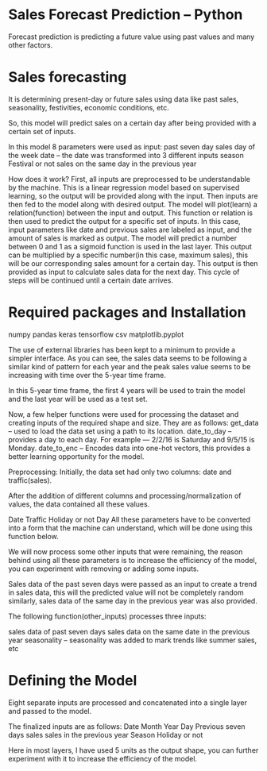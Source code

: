 # Sales Forecast Prediction – Python
Forecast prediction is predicting a future value using past values and many other factors.

# Sales forecasting
It is determining present-day or future sales using data like past sales, seasonality, festivities, economic conditions, etc.

So, this model will predict sales on a certain day after being provided with a certain set of inputs.

In this model 8 parameters were used as input:
past seven day sales
day of the week
date – the date was transformed into 3 different inputs
season
Festival or not
sales on the same day in the previous year

How does it work?
First, all inputs are preprocessed to be understandable by the machine. This is a linear regression model based on supervised learning, so the output will be provided along with the input. Then inputs are then fed to the model along with desired output. The model will plot(learn) a relation(function) between the input and output. This function or relation is then used to predict the output for a specific set of inputs. In this case, input parameters like date and previous sales are labeled as input, and the amount of sales is marked as output. The model will predict a number between 0 and 1 as a sigmoid function is used in the last layer. This output can be multiplied by a specific number(in this case, maximum sales), this will be our corresponding sales amount for a certain day. This output is then provided as input to calculate sales data for the next day. This cycle of steps will be continued until a certain date arrives.

# Required packages and Installation
numpy
pandas
keras
tensorflow
csv
matplotlib.pyplot

The use of external libraries has been kept to a minimum to provide a simpler interface.
As you can see, the sales data seems to be following a similar kind of pattern for each year and the peak sales value seems to be increasing with time over the 5-year time frame.

In this 5-year time frame, the first 4 years will be used to train the model and the last year will be used as a test set. 

Now, a few helper functions were used for processing the dataset and creating inputs of the required shape and size. 
They are as follows:
get_data – used to load the data set using a path to its location.
date_to_day – provides a day to each day. For example — 2/2/16 is Saturday and 9/5/15 is Monday.
date_to_enc – Encodes data into one-hot vectors, this provides a better learning opportunity for the model.

Preprocessing:
Initially, the data set had only two columns: date and traffic(sales).

After the addition of different columns and processing/normalization of values, the data contained all these values.

Date
Traffic
Holiday or not
Day
All these parameters have to be converted into a form that the machine can understand, which will be done using this function below.

We will now process some other inputs that were remaining, the reason behind using all these parameters is to increase the efficiency of the model, you can experiment with removing or adding some inputs.

Sales data of the past seven days were passed as an input to create a trend in sales data, this will the predicted value will not be completely random similarly, sales data of the same day in the previous year was also provided.

The following function(other_inputs) processes three inputs:

sales data of past seven days
sales data on the same date in the previous year
seasonality – seasonality was added to mark trends like summer sales, etc

# Defining the Model
Eight separate inputs are processed and concatenated into a single layer and passed to the model.

The finalized inputs are as follows:
Date
Month
Year
Day
Previous seven days sales
sales in the previous year
Season
Holiday or not

Here in most layers, I have used 5 units as the output shape, you can further experiment with it to increase the efficiency of the model. 
